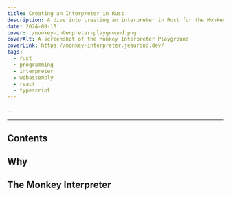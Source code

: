 ```yaml
---
title: Creating an Interpreter in Rust
description: A dive into creating an interpreter in Rust for the Monkey programming language while creating a playground based on the WASM build.
date: 2024-09-15
cover: ./monkey-interpreter-playground.png
coverAlt: A screenshot of the Monkey Interpreter Playground
coverLink: https://monkey-interpreter.jeaurond.dev/
tags:
  - rust
  - programming
  - interpreter
  - webassembly
  - react
  - typescript
---
```


...

---

## Contents

## Why

## The Monkey Interpreter
